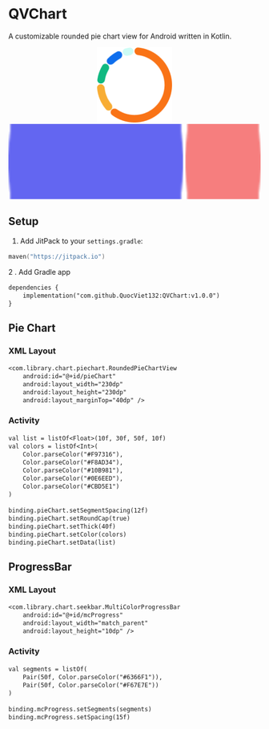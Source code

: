 # QVChart

A customizable rounded pie chart view for Android written in Kotlin.

<p align="center">
  <img src="https://github.com/QuocViet132/QVChart/blob/master/pieChart.png?raw=true" height="150"/>
  <img src="https://github.com/QuocViet132/QVChart/blob/master/progressbar.png?raw=true" height="150"/>
</p>


## Setup

1. Add JitPack to your `settings.gradle`:

```kotlin
maven("https://jitpack.io")
```

2 . Add Gradle app
```
dependencies {
    implementation("com.github.QuocViet132:QVChart:v1.0.0")
}
```

## Pie Chart
### XML Layout
```
<com.library.chart.piechart.RoundedPieChartView
    android:id="@+id/pieChart"
    android:layout_width="230dp"
    android:layout_height="230dp"
    android:layout_marginTop="40dp" />
```

### Activity
```
val list = listOf<Float>(10f, 30f, 50f, 10f)
val colors = listOf<Int>(
    Color.parseColor("#F97316"),
    Color.parseColor("#F8AD34"),
    Color.parseColor("#10B981"),
    Color.parseColor("#0E6EED"),
    Color.parseColor("#CBD5E1")
)

binding.pieChart.setSegmentSpacing(12f)
binding.pieChart.setRoundCap(true)
binding.pieChart.setThick(40f)
binding.pieChart.setColor(colors)
binding.pieChart.setData(list)
```

## ProgressBar
### XML Layout
```
<com.library.chart.seekbar.MultiColorProgressBar
    android:id="@+id/mcProgress"
    android:layout_width="match_parent"
    android:layout_height="10dp" />
```

### Activity
```
val segments = listOf(
    Pair(50f, Color.parseColor("#6366F1")),
    Pair(50f, Color.parseColor("#F67E7E"))
)

binding.mcProgress.setSegments(segments)
binding.mcProgress.setSpacing(15f)
```
